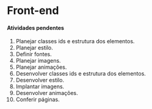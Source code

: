 # Front-end

#### Atividades pendentes

1. Planejar classes ids e estrutura dos elementos. 
2. Planejar estilo. 
3. Definir fontes. 
4. Planejar imagens. 
5. Planejar animações. 
6. Desenvolver classes ids e estrutura dos elementos.
7. Desenvolver estilo.
8. Implantar imagens. 
9. Desenvolver animações.
10. Conferir páginas.